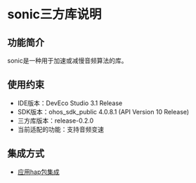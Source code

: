 # sonic三方库说明
## 功能简介
sonic是一种用于加速或减慢音频算法的库。
## 使用约束
- IDE版本：DevEco Studio 3.1 Release
- SDK版本：ohos_sdk_public 4.0.8.1 (API Version 10 Release)
- 三方库版本：release-0.2.0
- 当前适配的功能：支持音频变速

## 集成方式
+ [应用hap包集成](docs/hap_integrate.md)

